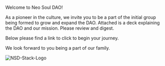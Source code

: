 Welcome to Neo Soul DAO!

As a pioneer in the culture, we invite you to be a part of the initial group being formed to grow and expand the DAO. Attached is a deck explaining the DAO and our mission. Please review and digest. 

Below please find a link to click to begin your journey. 

We look forward to you being a part of our family. 


![NSD-Stack-Logo](https://user-images.githubusercontent.com/66292342/202887159-e6e121ee-76c2-4a66-a47e-34c75a551841.png)
